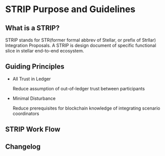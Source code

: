 # STRIP Purpose and Guidelines

## What is a STRIP?
STRIP stands for STR(former formal abbrev of Stellar, or prefix of Strllar) Integration Proposals. A STRIP is design document of specific functional slice in stellar end-to-end ecosystem.

## Guiding Principles

* All Trust in Ledger

  Reduce assumption of out-of-ledger trust between participants 

* Minimal Disturbance

  Reduce prerequisites for blockchain knowledge of integrating scenario coordinators

## STRIP Work Flow

## Changelog
